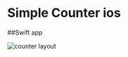 # Simple Counter ios
##Swift app

![counter layout](https://user-images.githubusercontent.com/19718351/53281399-c61a2380-36f5-11e9-8393-fa4f4697b91c.png)
